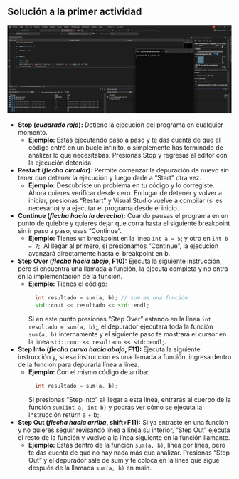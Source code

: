 ## Solución a la primer actividad
![image](../../../../assets/sc-u3-a1-i1.png)  
- **Stop (_cuadrado rojo_):**  Detiene la ejecución del programa en cualquier momento.
    - **Ejemplo:** Estás ejecutando paso a paso y te das cuenta de que el código entró en un bucle infinito, o simplemente has terminado de analizar lo que necesitabas. Presionas Stop y regresas al editor con la ejecución detenida.
- **Restart (_flecha circular_):** Permite comenzar la depuración de nuevo sin tener que detener la ejecución y luego darle a “Start” otra vez.
    - **Ejemplo:** Descubriste un problema en tu código y lo corregiste. Ahora quieres verificar desde cero. En lugar de detener y volver a iniciar, presionas “Restart” y Visual Studio vuelve a compilar (si es necesario)
 y a ejecutar el programa desde el inicio.
- **Continue (_flecha hacia la derecha_):** Cuando pausas el programa en un punto de quiebre y quieres dejar que corra hasta el siguiente breakpoint sin ir paso a paso, usas “Continue”.
    - **Ejemplo:** Tienes un breakpoint en la línea ```int a = 5```; y otro en ```int b = 7```;. Al llegar al primero, si presionamos “Continue”, la ejecución avanzará directamente hasta el breakpoint en b.
- **Step Over (_flecha hacia abajo_, F10):** Ejecuta la siguiente instrucción, pero si encuentra una llamada a función, la ejecuta completa y no entra en la implementación de la función.
    - **Ejemplo:** Tienes el código:
      ``` cpp
        int resultado = sum(a, b); // sum es una función
        std::cout << resultado << std::endl; 
      ```
        Si en este punto presionas “Step Over” estando en la línea ```int resultado = sum(a, b)```;, el depurador ejecutará toda la función ```sum(a, b)``` internamente y el siguiente paso te mostrará el cursor en la línea ```std::cout << resultado << std::endl```;.
- **Step Into (_flecha curva hacia abajo_, F11):** Ejecuta la siguiente instrucción y, si esa instrucción es una llamada a función, ingresa dentro de la función para depurarla línea a línea.
    - **Ejemplo:** Con el mismo código de arriba:
      ``` cpp
        int resultado = sum(a, b);
      ```
        Si presionas “Step Into” al llegar a esta línea, entrarás al cuerpo de la función ```sum(int a, int b)``` y podrás ver cómo se ejecuta la instrucción return a + b;.
- **Step Out (_flecha hacia arriba_, shift+F11):** Si ya entraste en una función y no quieres seguir revisando línea a línea su interior, “Step Out” ejecuta el resto de la función y vuelve a la línea siguiente en la función llamante.
    - **Ejemplo:** Estás dentro de la función ```sum(a, b)```, línea por línea, pero te das cuenta de que no hay nada más que analizar. Presionas “Step Out” y el depurador sale de sum y te coloca en la línea que sigue después de la llamada ```sum(a, b)``` en main.
